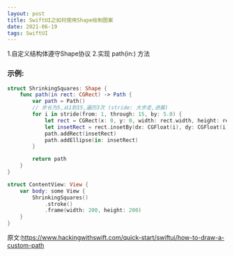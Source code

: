 ```yaml
---
layout: post
title: SwiftUI之如何使用Shape绘制图案
date: 2021-06-19
tags: SwiftUI
---
```


1.自定义结构体遵守Shape协议
2.实现 path(in:) 方法
### 示例:
```swift
struct ShrinkingSquares: Shape {
    func path(in rect: CGRect) -> Path {
        var path = Path()
        // 步长为5,从1到15,遍历3次 (stride: 大步走,进展)
        for i in stride(from: 1, through: 15, by: 5.0) {
            let rect = CGRect(x: 0, y: 0, width: rect.width, height: rect.height)
            let insetRect = rect.insetBy(dx: CGFloat(i), dy: CGFloat(i))
            path.addRect(insetRect)
            path.addEllipse(in: insetRect)
        }

        return path
    }
}

struct ContentView: View {
    var body: some View {
        ShrinkingSquares()
            .stroke()
            .frame(width: 200, height: 200)
    }
}
```
原文:https://www.hackingwithswift.com/quick-start/swiftui/how-to-draw-a-custom-path
